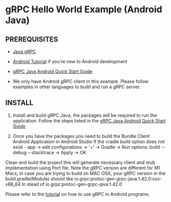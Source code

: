 gRPC Hello World Example (Android Java)
========================

PREREQUISITES
-------------
- [Java gRPC](https://github.com/grpc/grpc-java)

- [Android Tutorial](https://developer.android.com/training/basics/firstapp/index.html) if you're new to Android development

- [gRPC Java Android Quick Start Guide](https://grpc.io/docs/quickstart/android.html)

- We only have Android gRPC client in this example. Please follow examples in other languages to build and run a gRPC server.

INSTALL
-------

1. Install and build gRPC Java, the packages will be required to run the application. Follow the steps listed in the [gRPC Java Android Quick Start Guide](https://grpc.io/docs/quickstart/android.html) 

2. Once you have the packages you need to build the Bundle Client Android Application in Android Studio
If the cradle build option does not exist - 
app -> edit configurations -> '+' -> Gradle -> Run options: build --debug --stacktrace -> Apply -> OK

Clean and build the project this will generate necessary client and stub implementation using Port file.
Note the gRPC version are different for M1 Macs, in case you are trying to build on MAC OSX, your gRPC version in the build.gradle(Module) should like io.grpc:protoc-gen-grpc-java:1.42.0:osx-x86_64
In stead of io.grpc:protoc-gen-grpc-java:1.42.0
 

Please refer to the
[tutorial](https://grpc.io/docs/tutorials/basic/android.html) on
how to use gRPC in Android programs.
